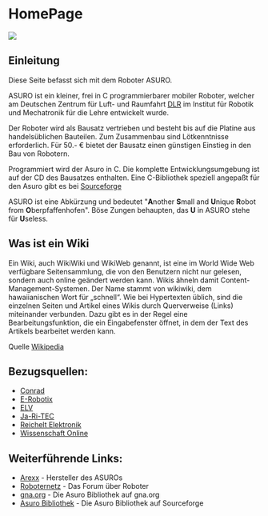 # HomePage

![][1]

## Einleitung

Diese Seite befasst sich mit dem Roboter ASURO. 

ASURO ist ein kleiner, frei in C programmierbarer mobiler Roboter, welcher am Deutschen Zentrum für Luft- und Raumfahrt [DLR][2] im Institut für Robotik und Mechatronik für die Lehre entwickelt wurde. 

Der Roboter wird als Bausatz vertrieben und besteht bis auf die Platine aus handelsüblichen Bauteilen. Zum Zusammenbau sind Lötkenntnisse erforderlich. Für 50.- € bietet der Bausatz einen günstigen Einstieg in den Bau von Robotern. 

Programmiert wird der Asuro in C. Die komplette Entwicklungsumgebung ist auf der CD des Bausatzes enthalten. Eine C-Bibliothek speziell angepaßt für den Asuro gibt es bei [Sourceforge][3] 

ASURO ist eine Abkürzung und bedeutet "**A**nother **S**mall and **U**nique **R**obot from **O**berpfaffenhofen". Böse Zungen behaupten, das **U** in ASURO stehe für **U**seless. 

## Was ist ein Wiki

Ein Wiki, auch WikiWiki und WikiWeb genannt, ist eine im World Wide Web verfügbare Seitensammlung, die von den Benutzern nicht nur gelesen, sondern auch online geändert werden kann. Wikis ähneln damit Content-Management-Systemen. Der Name stammt von wikiwiki, dem hawaiianischen Wort für „schnell“. Wie bei Hypertexten üblich, sind die einzelnen Seiten und Artikel eines Wikis durch Querverweise (Links) miteinander verbunden. Dazu gibt es in der Regel eine Bearbeitungsfunktion, die ein Eingabefenster öffnet, in dem der Text des Artikels bearbeitet werden kann. 

Quelle [Wikipedia][4] 

## Bezugsquellen:

*   [Conrad][5] 
*   [E-Robotix][6] 
*   [ELV][7] 
*   [Ja-Ri-TEC][8] 
*   [Reichelt Elektronik][9] 
*   [Wissenschaft Online][10] 

## Weiterführende Links:

*   [Arexx][11] - Hersteller des ASUROs 
*   [Roboternetz][12] - Das Forum über Roboter 
*   [gna.org][13] - Die Asuro Bibliothek auf gna.org 
*   [Asuro Bibliothek][3] - Die Asuro Bibliothek auf Sourceforge

 [1]: http://www.asurowiki.de/pmwiki/uploads/Main/asuro1.gif ""
 [2]: http://www.dlr.de
 [3]: http://sourceforge.net/projects/asuro
 [4]: http://www.wikipedia.de
 [5]: http://www.conrad.com
 [6]: http://www.e-robotix.de
 [7]: http://www.elv.de
 [8]: http://www.ja-ri-tec.com/
 [9]: http://www.reichelt.de
 [10]: http://www.science-shop.de/
 [11]: http://www.arexx.com/arexx.php?cmd=goto&cparam=p_asuro.dat
 [12]: http://www.roboternetz.de/phpBB2
 [13]: https://gna.org/projects/asuro-tools

